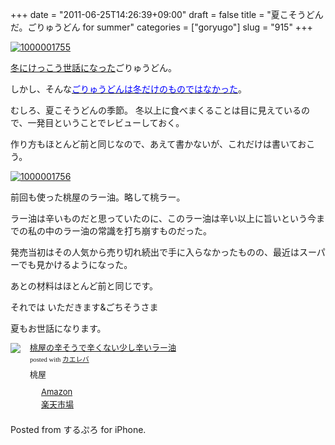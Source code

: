 +++
date = "2011-06-25T14:26:39+09:00"
draft = false
title = "夏こそうどんだ。ごりゅうどん for summer"
categories = ["goryugo"]
slug = "915"
+++

<a title="1000001755 by kenke_n, on Flickr" rel="nofollow" href="http://www.flickr.com/photos/knk_n/5868667316/" target="_blank"><img src="http://farm6.static.flickr.com/5023/5868667316_7e8a424400.jpg" alt="1000001755" class="flickr_photo" /></a>

<a href="https://knk-n.com/2011/04/26/goryugo-goryudon/" target="_blank">冬にけっこう世話になった</a>ごりゅうどん。

しかし、そんな<a href="http://goryugo.com/20110625/goryudonsummer/" target="_blank"><span style="color: #0000ff;">ごりゅうどんは冬だけのものではなかった</span></a>。
<!--more-->

むしろ、夏こそうどんの季節。
冬以上に食べまくることは目に見えているので、一発目ということでレビューしておく。

作り方もほとんど前と同じなので、あえて書かないが、これだけは書いておこう。

<a title="1000001756 by kenke_n, on Flickr" rel="nofollow" href="http://www.flickr.com/photos/knk_n/5868667632/" target="_blank"><img src="http://farm7.static.flickr.com/6045/5868667632_020ffb76ff.jpg" alt="1000001756" class="flickr_photo" /></a>

前回も使った桃屋のラー油。略して桃ラー。

ラー油は辛いものだと思っていたのに、このラー油は辛い以上に旨いという今までの私の中のラー油の常識を打ち崩すものだった。

発売当初はその人気から売り切れ続出で手に入らなかったものの、最近はスーパーでも見かけるようになった。

あとの材料はほとんど前と同じです。

それでは
いただきます&amp;ごちそうさま

夏もお世話になります。
<div class="kaerebalink-box" style="text-align: left; padding-bottom: 20px; font-size: small; /zoom: 1; overflow: hidden;">
<div class="kaerebalink-image" style="float: left; margin: 0 15px 10px 0;"><a rel="nofollow" href="http://www.amazon.co.jp/exec/obidos/ASIN/B003IPZK90/knkn-22/ref=nosim/" target="_blank"><img src="http://ecx.images-amazon.com/images/I/318qLwMonHL._SL160_.jpg" style="border: none;" /></a></div>
<div class="kaerebalink-info" style="line-height: 120%; /zoom: 1; overflow: hidden;">
<div class="kaerebalink-name" style="margin-bottom: 10px; line-height: 120%;"><a rel="nofollow" href="http://www.amazon.co.jp/exec/obidos/ASIN/B003IPZK90/knkn-22/ref=nosim/" target="_blank">桃屋の辛そうで辛くない少し辛いラー油</a>&nbsp;
<div class="kaerebalink-powered-date" style="font-size: 8pt; margin-top: 5px; font-family: verdana; line-height: 120%;">posted with <a href="http://kaereba.com" target="_blank">カエレバ</a></div>
</div>
<div class="kaerebalink-detail" style="margin-bottom: 5px;">桃屋</div>
<div class="kaerebalink-link1" style="margin-top: 10px;">
<div class="shoplinkamazon" style="margin-right: 5px; background: url(http://img.yomereba.com/kl.gif) 0 0 no-repeat; padding: 2px 0 2px 18px; white-space: nowrap;"><a title="アマゾン" rel="nofollow" href="http://www.amazon.co.jp/exec/obidos/external-search/?mode=blended&amp;keyword=%E8%BE%9B%E3%81%84%E3%83%A9%E3%83%BC%E6%B2%B9%20%E6%A1%83%E5%B1%8B&amp;tag=knkn-22" target="_blank">Amazon</a></div>
<div class="shoplinkrakuten" style="margin-right: 5px; background: url(http://img.yomereba.com/kl.gif) 0 -50px no-repeat; padding: 2px 0 2px 18px; white-space: nowrap;"><a title="楽天市場" rel="nofollow" href="http://pt.afl.rakuten.co.jp/c/0dde77ec.b168ef29/?url=http%3A%2F%2Fsearch.rakuten.co.jp%2Fsearch%2Fmall%2F%25E8%25BE%259B%25E3%2581%2584%25E3%2583%25A9%25E3%2583%25BC%25E6%25B2%25B9%2520%25E6%25A1%2583%25E5%25B1%258B%2F-%2Ff.1-p.1-s.1-sf.0-st.A-v.2%3Fx%3D0" target="_blank">楽天市場</a></div>
</div>
</div>
</div>
Posted from するぷろ for iPhone.
